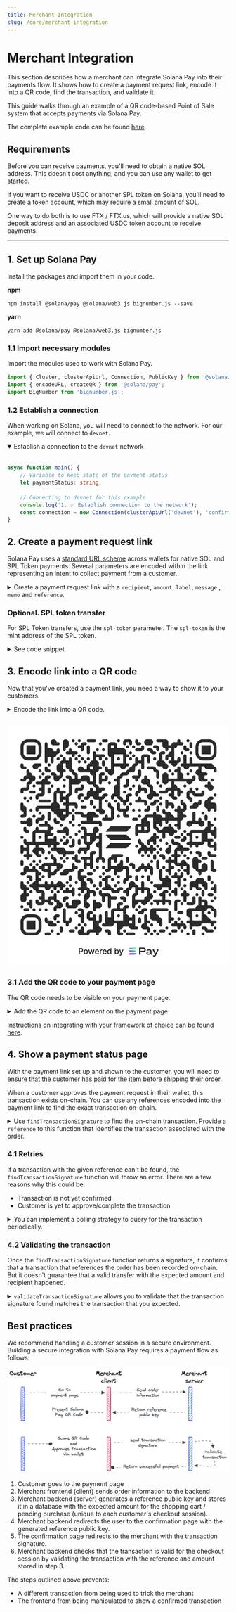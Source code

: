 ```yaml
---
title: Merchant Integration
slug: /core/merchant-integration
---
```


# Merchant Integration

This section describes how a merchant can integrate Solana Pay into their payments flow. It shows how to create a payment request link, encode it into a QR code, find the transaction, and validate it.

This guide walks through an example of a QR code-based Point of Sale system that accepts payments via Solana Pay.

The complete example code can be found [here][5].

## Requirements

Before you can receive payments, you'll need to obtain a native SOL address. This doesn't cost anything, and you can use any wallet to get started.

If you want to receive USDC or another SPL token on Solana, you'll need to create a token account, which may require a small amount of SOL.

One way to do both is to use FTX / FTX.us, which will provide a native SOL deposit address and an associated USDC token account to receive payments.

---

## 1. Set up Solana Pay

Install the packages and import them in your code.

**npm**

```shell
npm install @solana/pay @solana/web3.js bignumber.js --save
```

**yarn**

```shell
yarn add @solana/pay @solana/web3.js bignumber.js
```

### 1.1 Import necessary modules

Import the modules used to work with Solana Pay.

```typescript
import { Cluster, clusterApiUrl, Connection, PublicKey } from '@solana/web3.js';
import { encodeURL, createQR } from '@solana/pay';
import BigNumber from 'bignumber.js';
```

### 1.2 Establish a connection

When working on Solana, you will need to connect to the network. For our example, we will connect to `devnet`.

<details open>
    <summary>
        Establish a connection to the <code>devnet</code> network
    </summary>

<br/>

```typescript
async function main() {
    // Variable to keep state of the payment status
    let paymentStatus: string;

    // Connecting to devnet for this example
    console.log('1. ✅ Establish connection to the network');
    const connection = new Connection(clusterApiUrl('devnet'), 'confirmed');
}
```

</details>

## 2. Create a payment request link

Solana Pay uses a [standard URL scheme](../SPEC.md) across wallets for native SOL and SPL Token payments. Several parameters are encoded within the link representing an intent to collect payment from a customer.

<details>
    <summary>
        Create a payment request link with a <code>recipient</code>, <code>amount</code>, <code>label</code>, <code>message</code> ,  <code>memo</code> and <code>reference</code>.
    </summary>

<br/>

```typescript
// -- snippet -- //

/**
 * Simulate a checkout experience
 *
 * Recommendation:
 * `amount` and `reference` should be created in a trusted environment (server).
 * The `reference` should be unique to a single customer session,
 * and will be used to find and validate the payment in the future.
 *
 */
console.log('2. 🛍 Simulate a customer checkout \n');
const recipient = new PublicKey('MERCHANT_WALLET');
const amount = new BigNumber(20);
const reference = new Keypair().publicKey;
const label = 'Jungle Cats store';
const message = 'Jungle Cats store - your order - #001234';
const memo = 'JC#4098';

/**
 * Create a payment request link
 *
 * Solana Pay uses a standard URL scheme across wallets for native SOL and SPL Token payments.
 * Several parameters are encoded within the link representing an intent to collect payment from a customer.
 */
console.log('3. 💰 Create a payment request link \n');
const url = encodeURL({ recipient, amount, reference, label, message, memo });
```

See [full code snippet][6]

</details>

### Optional. SPL token transfer

For SPL Token transfers, use the `spl-token` parameter. The `spl-token` is the mint address of the SPL token.

<details>
    <summary>See code snippet</summary>

```typescript
/**
 * Simulate a checkout experience with an SPL token
 */
console.log('2. 🛍 Simulate a customer checkout \n');
const splToken = new PublicKey('EPjFWdd5AufqSSqeM2qN1xzybapC8G4wEGGkZwyTDt1v');

/**
 * Create a payment request link
 *
 * Solana Pay uses a standard URL scheme across wallets for native SOL and SPL Token payments.
 * Several parameters are encoded within the link representing an intent to collect payment from a customer.
 */
console.log('3. 💰 Create a payment request link \n');
const url = encodeURL({
    recipient,
    amount,
    splToken,
    reference,
    label,
    message,
    memo,
});
```

</details>

## 3. Encode link into a QR code

Now that you've created a payment link, you need a way to show it to your customers.

<details>
    <summary>
        Encode the link into a QR code.
    </summary>

```typescript
// -- snippet -- //

/**
 * Create a payment request link
 *
 * Solana Pay uses a standard URL scheme across wallets for native SOL and SPL Token payments.
 * Several parameters are encoded within the link representing an intent to collect payment from a customer.
 */
console.log('3. 💰 Create a payment request link \n');
const url = encodeURL({ recipient, amount, reference, label, message, memo });

// encode URL in QR code
const qrCode = createQR(url);
```

</details>

<br/>

![qr code](../images/solana-pay.png)

### 3.1 Add the QR code to your payment page

The QR code needs to be visible on your payment page.

<details>
    <summary>
        Add the QR code to an element on the payment page
    </summary>

```typescript
// -- snippet -- //

console.log('3. 💰 Create a payment request link \n');
const url = encodeURL({ recipient, amount, reference, label, message, memo });

// encode URL in QR code
const qrCode = createQR(url);

// get a handle of the element
const element = document.getElementById('qr-code');

// append QR code to the element
qrCode.append(element);
```

</details>

Instructions on integrating with your framework of choice can be found [here][1].

## 4. Show a payment status page

With the payment link set up and shown to the customer, you will need to ensure that the customer has paid for the item before shipping their order.

When a customer approves the payment request in their wallet, this transaction exists on-chain. You can use any references encoded into the payment link to find the exact transaction on-chain.

<details>
    <summary>
        Use <code>findTransactionSignature</code> to find the on-chain transaction. Provide a <code>reference</code> to this function that identifies the transaction associated with the order.
    </summary>

<br/>

```typescript
// -- snippet -- //

/**
 * Simulate wallet interaction
 *
 * This is only for example purposes. This interaction will be handled by a wallet provider
 */
console.log('4. 🔐 Simulate wallet interaction \n');
simulateWalletInteraction(connection, url);

// Update payment status
paymentStatus = 'pending';

/**
 * Wait for payment to be confirmed
 *
 * When a customer approves the payment request in their wallet, this transaction exists on-chain.
 * You can use any references encoded into the payment link to find the exact transaction on-chain.
 * Important to note that we can only find the transaction when it's **confirmed**
 */
console.log('\n5. Find the transaction');
const signatureInfo = await findTransactionSignature(connection, reference, undefined, 'confirmed');

// Update payment status
paymentStatus = 'confirmed';
```

**Note**: The `findTransactionSignature` function uses `confirmed` as the default finality value. This can, on rare occasions, result in a transaction that is not fully complete. For full finality, use `finalized`. This can result in slower transaction completion.

See [full code snippet][7]

</details>

### 4.1 Retries

If a transaction with the given reference can't be found, the `findTransactionSignature` function will throw an error. There are a few reasons why this could be:

-   Transaction is not yet confirmed
-   Customer is yet to approve/complete the transaction

<details>
    <summary>
        You can implement a polling strategy to query for the transaction periodically.
    </summary>

```typescript
// -- snippet -- //

let signatureInfo: ConfirmedSignatureInfo;

return new Promise((resolve, reject) => {
    /**
     * Retry until we find the transaction
     *
     * If a transaction with the given reference can't be found, the `findTransactionSignature`
     * function will throw an error. There are a few reasons why this could be a false negative:
     *
     * - Transaction is not yet confirmed
     * - Customer is yet to approve/complete the transaction
     *
     * You can implement a polling strategy to query for the transaction periodically.
     */
    const interval = setInterval(async () => {
        console.log('Checking for transaction...', count);
        try {
            signatureInfo = await findTransactionSignature(connection, reference, undefined, 'confirmed');
            console.log('\n 🖌  Signature found: ', signatureInfo.signature);
            clearInterval(interval);
            resolve(signatureInfo);
        } catch (error: any) {
            if (!(error instanceof FindTransactionSignatureError)) {
                console.error(error);
                clearInterval(interval);
                reject(error);
            }
        }
    }, 250);
});
```

See [full code snippet][7]

</details>

### 4.2 Validating the transaction

Once the `findTransactionSignature` function returns a signature, it confirms that a transaction that references the order has been recorded on-chain. But it doesn't guarantee that a valid transfer with the expected amount and recipient happened.

<details>
    <summary>
        <code>validateTransactionSignature</code> allows you to validate that the transaction signature found matches the transaction that you expected.
    </summary>

```typescript
// -- snippet -- //

/**
 * Validate transaction
 *
 * Once the `findTransactionSignature` function returns a signature,
 * it confirms that a transaction with reference to this order has been recorded on-chain.
 *
 * `validateTransactionSignature` allows you to validate that the transaction signature
 * found matches the transaction that you expected.
 */
console.log('\n6. 🔗 Validate transaction \n');
const amountInLamports = amount.times(LAMPORTS_PER_SOL).integerValue(BigNumber.ROUND_FLOOR);

try {
    await validateTransactionSignature(connection, signature, recipient, amountInLamports, undefined, reference);

    // Update payment status
    paymentStatus = 'validated';
    console.log('✅ Payment validated');
    console.log('📦 Ship order to customer');
} catch (error) {
    console.error('❌ Payment failed', error);
}
```

See [full code snippet][8]

</details>

## Best practices

We recommend handling a customer session in a secure environment. Building a secure integration with Solana Pay requires a payment flow as follows:

![best practices diagram](../images/security-best-practices.png)

1. Customer goes to the payment page
2. Merchant frontend (client) sends order information to the backend
3. Merchant backend (server) generates a reference public key and stores it in a database with the expected amount for the shopping cart / pending purchase (unique to each customer's checkout session).
4. Merchant backend redirects the user to the confirmation page with the generated reference public key.
5. The confirmation page redirects to the merchant with the transaction signature.
6. Merchant backend checks that the transaction is valid for the checkout session by validating the transaction with the reference and amount stored in step 3.

The steps outlined above prevents:

-   A different transaction from being used to trick the merchant
-   The frontend from being manipulated to show a confirmed transaction

<!-- References -->

[1]: https://github.com/solana-labs/qr-code-styling
[2]: https://spl.solana.com/memo
[3]: https://github.com/solana-labs/solana/issues/19535
[4]: https://github.com/solana-labs/solana-pay/tree/master/point-of-sale
[5]: https://github.com/solana-labs/solana-pay/tree/master/core/example/payment-flow-merchant
[6]: https://github.com/solana-labs/solana-pay/blob/master/core/example/payment-flow-merchant/simulateCheckout.ts
[7]: https://github.com/solana-labs/solana-pay/blob/master/core/example/payment-flow-merchant/main.ts#L61
[8]: https://github.com/solana-labs/solana-pay/blob/master/core/example/payment-flow-merchant/main.ts#L105
